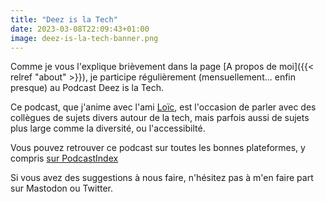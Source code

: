 ```yaml
---
title: "Deez is la Tech"
date: 2023-03-08T22:09:43+01:00
image: deez-is-la-tech-banner.png
---
```


Comme je vous l'explique brièvement dans la page [A propos de moi]({{< relref "about" >}}), je participe régulièrement (mensuellement... enfin presque) au Podcast Deez is la Tech.

Ce podcast, que j'anime avec l'ami [Loïc](https://mamot.fr/@ztec), est l'occasion de parler avec des collègues de sujets divers autour de la tech, mais parfois aussi de sujets plus large comme la diversité, ou l'accessibilté.

Vous pouvez retrouver ce podcast sur toutes les bonnes plateformes, y compris [sur PodcastIndex](https://podcastindex.org/podcast/5729644)

Si vous avez des suggestions à nous faire, n'hésitez pas à m'en faire part sur Mastodon ou Twitter.